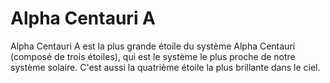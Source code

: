 # Alpha Centauri A

Alpha Centauri A est la plus grande étoile du système Alpha Centauri (composé de
trois étoiles), qui est le système le plus proche de notre système solaire.
C'est aussi la quatrième étoile la plus brillante dans le ciel.
